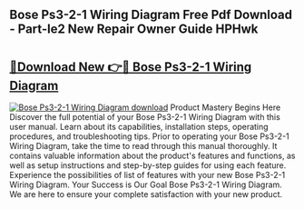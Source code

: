 ## Bose Ps3-2-1 Wiring Diagram Free Pdf Download - Part-le2 New Repair Owner Guide HPHwk

# <h2><a href="http://dfppfe2.blite.top/?on=Bose+Ps3-2-1+Wiring+Diagram">🔗Download New 👉🔴 Bose Ps3-2-1 Wiring Diagram</a></h2>

[![Bose Ps3-2-1 Wiring Diagram download](https://i.imgur.com/lujVjoI.png)](http://dfppfe2.blite.top/?on=Bose+Ps3-2-1+Wiring+Diagram)
Product Mastery Begins Here Discover the full potential of your Bose Ps3-2-1 Wiring Diagram with this user manual. Learn about its capabilities, installation steps, operating procedures, and troubleshooting tips. Prior to operating your Bose Ps3-2-1 Wiring Diagram, take the time to read through this manual thoroughly. It contains valuable information about the product's features and functions, as well as setup instructions and step-by-step guides for using each feature. Experience the possibilities of list of features with your new Bose Ps3-2-1 Wiring Diagram. Your Success is Our Goal Bose Ps3-2-1 Wiring Diagram. We are here to ensure your complete satisfaction with your new product.
